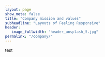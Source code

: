 ```yaml
---
layout: page
show_meta: false
title: "Company mission and values"
subheadline: "Layouts of Feeling Responsive"
header:
   image_fullwidth: "header_unsplash_5.jpg"
permalink: "/company/"
---
```

test